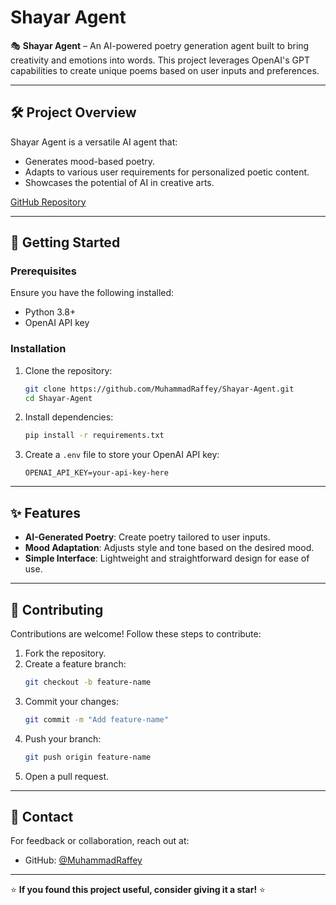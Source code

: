 # Shayar Agent

🎭 **Shayar Agent** – An AI-powered poetry generation agent built to bring creativity and emotions into words. This project leverages OpenAI's GPT capabilities to create unique poems based on user inputs and preferences.

---

## 🛠️ Project Overview

Shayar Agent is a versatile AI agent that:

- Generates mood-based poetry.
- Adapts to various user requirements for personalized poetic content.
- Showcases the potential of AI in creative arts.

[GitHub Repository](https://github.com/MuhammadRaffey/Shayar-Agent)

---

## 🚀 Getting Started

### Prerequisites

Ensure you have the following installed:

- Python 3.8+
- OpenAI API key

### Installation

1. Clone the repository:

   ```bash
   git clone https://github.com/MuhammadRaffey/Shayar-Agent.git
   cd Shayar-Agent
   ```

2. Install dependencies:

   ```bash
   pip install -r requirements.txt
   ```

3. Create a `.env` file to store your OpenAI API key:

   ```plaintext
   OPENAI_API_KEY=your-api-key-here
   ```

---

## ✨ Features

- **AI-Generated Poetry**: Create poetry tailored to user inputs.
- **Mood Adaptation**: Adjusts style and tone based on the desired mood.
- **Simple Interface**: Lightweight and straightforward design for ease of use.

---

## 🤝 Contributing

Contributions are welcome! Follow these steps to contribute:

1. Fork the repository.
2. Create a feature branch:
   ```bash
   git checkout -b feature-name
   ```
3. Commit your changes:
   ```bash
   git commit -m "Add feature-name"
   ```
4. Push your branch:
   ```bash
   git push origin feature-name
   ```
5. Open a pull request.

---

## 💬 Contact

For feedback or collaboration, reach out at:

- GitHub: [@MuhammadRaffey](https://github.com/MuhammadRaffey)

---

⭐ **If you found this project useful, consider giving it a star!** ⭐
